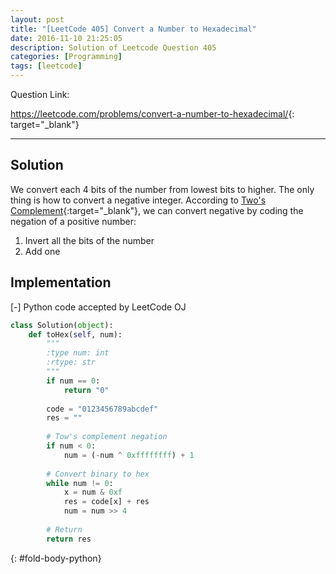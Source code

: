 ```yaml
---
layout: post
title: "[LeetCode 405] Convert a Number to Hexadecimal"
date: 2016-11-10 21:25:05
description: Solution of Leetcode Question 405
categories: [Programming]
tags: [leetcode]
---
```


Question Link:

<https://leetcode.com/problems/convert-a-number-to-hexadecimal/>{: target="_blank"}

---

## Solution

We convert each 4 bits of the number from lowest bits to higher.
The only thing is how to convert a negative integer.
According to [Two's Complement](https://en.wikipedia.org/wiki/Signed_number_representations){:target="_blank"},
we can convert negative by coding the negation of a positive number:

1. Invert all the bits of the number
2. Add one

## Implementation

<div class="code-title">
<span class="code-fold" id="fold-btn-python" onclick="$use('fold-body-python', 'fold-btn-python')">[-]</span>
Python code accepted by LeetCode OJ
</div>

~~~ python
class Solution(object):
    def toHex(self, num):
        """
        :type num: int
        :rtype: str
        """
        if num == 0: 
            return "0" 
            
        code = "0123456789abcdef"
        res = ""
        
        # Tow's complement negation
        if num < 0:
            num = (-num ^ 0xffffffff) + 1
        
        # Convert binary to hex
        while num != 0:
            x = num & 0xf
            res = code[x] + res
            num = num >> 4
        
        # Return
        return res
~~~
{: #fold-body-python}


